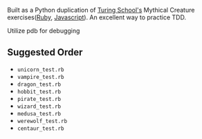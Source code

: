 Built as a Python duplication of [Turing School's](https://github.com/turingschool) Mythical Creature exercises([Ruby](https://github.com/turingschool/ruby-exercises/tree/master/mythical-creatures), [Javascript](https://github.com/turingschool-examples/javascript-foundations/tree/master/mythical-creatures)). An excellent way to practice TDD.

Utilize pdb for debugging

## Suggested Order

* `unicorn_test.rb`
* `vampire_test.rb`
* `dragon_test.rb`
* `hobbit_test.rb`
* `pirate_test.rb`
* `wizard_test.rb`
* `medusa_test.rb`
* `werewolf_test.rb`
* `centaur_test.rb`
